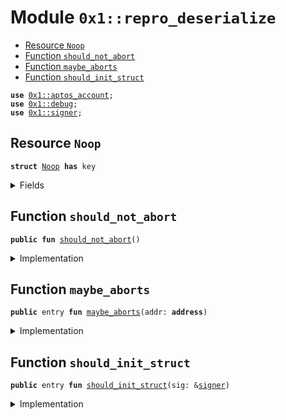 
<a id="0x1_repro_deserialize"></a>

# Module `0x1::repro_deserialize`



-  [Resource `Noop`](#0x1_repro_deserialize_Noop)
-  [Function `should_not_abort`](#0x1_repro_deserialize_should_not_abort)
-  [Function `maybe_aborts`](#0x1_repro_deserialize_maybe_aborts)
-  [Function `should_init_struct`](#0x1_repro_deserialize_should_init_struct)


<pre><code><b>use</b> <a href="aptos_account.md#0x1_aptos_account">0x1::aptos_account</a>;
<b>use</b> <a href="../../aptos-stdlib/doc/debug.md#0x1_debug">0x1::debug</a>;
<b>use</b> <a href="../../aptos-stdlib/../move-stdlib/doc/signer.md#0x1_signer">0x1::signer</a>;
</code></pre>



<a id="0x1_repro_deserialize_Noop"></a>

## Resource `Noop`



<pre><code><b>struct</b> <a href="repro_debugger_deserialize.md#0x1_repro_deserialize_Noop">Noop</a> <b>has</b> key
</code></pre>



<details>
<summary>Fields</summary>


<dl>
<dt>
<code>dummy_field: bool</code>
</dt>
<dd>

</dd>
</dl>


</details>

<a id="0x1_repro_deserialize_should_not_abort"></a>

## Function `should_not_abort`



<pre><code><b>public</b> <b>fun</b> <a href="repro_debugger_deserialize.md#0x1_repro_deserialize_should_not_abort">should_not_abort</a>()
</code></pre>



<details>
<summary>Implementation</summary>


<pre><code><b>public</b> <b>fun</b> <a href="repro_debugger_deserialize.md#0x1_repro_deserialize_should_not_abort">should_not_abort</a>() {
  <b>let</b> a = <b>exists</b>&lt;<a href="repro_debugger_deserialize.md#0x1_repro_deserialize_Noop">Noop</a>&gt;(@0xabc);
  print(&a);
}
</code></pre>



</details>

<a id="0x1_repro_deserialize_maybe_aborts"></a>

## Function `maybe_aborts`



<pre><code><b>public</b> entry <b>fun</b> <a href="repro_debugger_deserialize.md#0x1_repro_deserialize_maybe_aborts">maybe_aborts</a>(addr: <b>address</b>)
</code></pre>



<details>
<summary>Implementation</summary>


<pre><code><b>public</b> entry <b>fun</b> <a href="repro_debugger_deserialize.md#0x1_repro_deserialize_maybe_aborts">maybe_aborts</a>(addr: <b>address</b>) {
  <b>let</b> a = <b>exists</b>&lt;<a href="repro_debugger_deserialize.md#0x1_repro_deserialize_Noop">Noop</a>&gt;(addr);
  print(&a);
}
</code></pre>



</details>

<a id="0x1_repro_deserialize_should_init_struct"></a>

## Function `should_init_struct`



<pre><code><b>public</b> entry <b>fun</b> <a href="repro_debugger_deserialize.md#0x1_repro_deserialize_should_init_struct">should_init_struct</a>(sig: &<a href="../../aptos-stdlib/../move-stdlib/doc/signer.md#0x1_signer">signer</a>)
</code></pre>



<details>
<summary>Implementation</summary>


<pre><code><b>public</b> entry <b>fun</b> <a href="repro_debugger_deserialize.md#0x1_repro_deserialize_should_init_struct">should_init_struct</a>(sig: &<a href="../../aptos-stdlib/../move-stdlib/doc/signer.md#0x1_signer">signer</a>) {
  <b>let</b> addr = <a href="../../aptos-stdlib/../move-stdlib/doc/signer.md#0x1_signer_address_of">signer::address_of</a>(sig);
  <a href="aptos_account.md#0x1_aptos_account_create_account">aptos_account::create_account</a>(addr);
  <b>if</b> (!<b>exists</b>&lt;<a href="repro_debugger_deserialize.md#0x1_repro_deserialize_Noop">Noop</a>&gt;(addr)) {
    print(&addr);
    <b>move_to</b>&lt;<a href="repro_debugger_deserialize.md#0x1_repro_deserialize_Noop">Noop</a>&gt;(sig, <a href="repro_debugger_deserialize.md#0x1_repro_deserialize_Noop">Noop</a> {});
  }
}
</code></pre>



</details>


[move-book]: https://aptos.dev/move/book/SUMMARY
